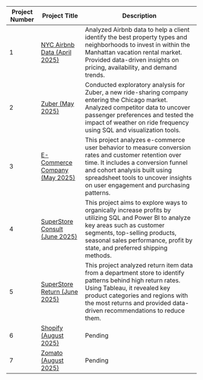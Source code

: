 | Project Number | Project Title | Description |
|----------------|---------------|-------------|
| 1 | [NYC Airbnb Data (April 2025)](./NYC-Airbnb-Data-April-2025) | Analyzed Airbnb data to help a client identify the best property types and neighborhoods to invest in within the Manhattan vacation rental market. Provided data-driven insights on pricing, availability, and demand trends. |
| 2 | [Zuber (May 2025)](./Zuber-May-2025) | Conducted exploratory analysis for Zuber, a new ride-sharing company entering the Chicago market. Analyzed competitor data to uncover passenger preferences and tested the impact of weather on ride frequency using SQL and visualization tools. |
| 3 | [E-Commerce Company (May 2025)](./E-Commerce-Company-May-2025) | This project analyzes e-commerce user behavior to measure conversion rates and customer retention over time. It includes a conversion funnel and cohort analysis built using spreadsheet tools to uncover insights on user engagement and purchasing patterns. |
| 4 | [SuperStore Consult (June 2025)](./SuperStore-Consult-June-2025) | This project aims to explore ways to organically increase profits by utilizing SQL and Power BI to analyze key areas such as customer segments, top-selling products, seasonal sales performance, profit by state, and preferred shipping methods. |
| 5 | [SuperStore Return (June 2025)](./SuperStore-Return-June-2025) | This project analyzed return item data from a department store to identify patterns behind high return rates. Using Tableau, it revealed key product categories and regions with the most returns and provided data-driven recommendations to reduce them. |
| 6 | [Shopify (August 2025)](./Shopify-August-2025) | Pending |
| 7 | [Zomato (August 2025)](./Zomato-August-2025) | Pending |
